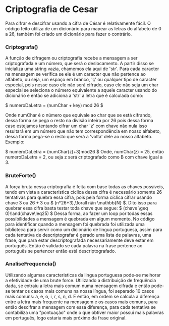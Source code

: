 # Criptografia de Cesar
Para cifrar e descifrar usando a cifra de César é relativamente fácil. O código feito utiliza de um dicionário para mapear as letras do alfabeto de 0 a 26, também foi criado um dicionário para fazer o contrário. 
### Criptografa()
A função de cifragem ou criptografia recebe a mensagem a ser criptografada e um número, que será o deslocamento. A partir disso se inicializa uma string vazia, chamemos ela aqui de 'str'. Para cada caracter na mensagem se verifica se ele é um caracter que não pertence ao alfabeto, ou seja, um espaço em branco, 'ç' ou qualquer tipo de caracter especial, pois nesse caso ele não será cifrado, caso ele não seja um char especial se seleciona o número equivalente a aquele caracter usando do dicionário e então se adiciona a 'str' a letra que é calculada como:

$ numeroDaLetra = (numChar + key) mod 26 $

Onde numChar é o número que equivale ao char que se está cifrando, dessa forma se pega o resto na divisão inteira por 26 pois dessa forma caso estejamos tentando cifrar um char 'z' com chave não nula isso resultará em um número que não tem correspondência em nosso alfabeto, dessa forma pega-se o resto que será a 'volta' dele ao nosso alfabeto. Exemplo:

$ numeroDaLetra =  (numChar(z)+3)mod26 $
Onde, numChar(z) = 25, então numeroDaLetra = 2, ou seja z será criptografado como B com chave igual a 3.


### BruteForte()
A força bruta nessa criptografia é feita com base todas as chaves possíveis, tendo em vista a caracteristica cíclica dessa cifra é necessário somente 26 tentativas para quebra essa cifra, pois pela forma cíclica cifrar usando chave 3 ou $26+3$ ou $ (n*26+3),\forall n\in \mathbb{N} $. Dito isso para quebrar essa cifra basta testar toda chave que segue:
$ (chave \geq 0)\land(chave\leq25) $ 
Dessa forma, ao fazer um loop por todas essas possibilidades a mensagem é quebrada em algum momento. No código para identificar quando a mensagem foi quebrada foi utilizada uma biblioteca para servir como um dicionário de lingua portuguesa, assim para cada tentativa de descriptografar é gerado uma lista de palavras, uma frase, que para estar descriptografada necessariamente deve estar em português. Então é validado se cada palavra na frase pertence ao português se pertencer então está descriptografado.

### AnaliseFrequencia()
Utilizando algumas caracteristicas da lingua portuguesa pode-se melhorar a efetividade de uma brute force. Utilizando a distribuição de frequência dada, se extraiu a letra mais comum numa mensagem cifrada e então pode-se tentar os casos mais comuns na nossa língua, foi separado 10 casos mais comuns: a, e, o, i, r, s, n, d.
E então, em ordem se calcula a diferença entre a letra mais frequente na mensagem e os casos mais comuns, para então descifrar a mensagem com essa diferença, para cada tentativa se contabiliza uma "pontuação" onde o que obtiver maior possui mais palavras em português, logo estaria mais próximo da frase original.